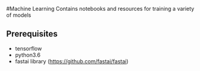 #Machine Learning
Contains notebooks and resources for training a variety of models

## Prerequisites
- tensorflow
- python3.6
- fastai library (https://github.com/fastai/fastai)
